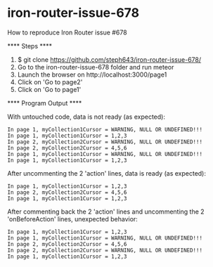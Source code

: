 iron-router-issue-678
=====================

How to reproduce Iron Router issue #678


**** Steps ****

1. $ git clone https://github.com/steph643/iron-router-issue-678/
2. Go to the iron-router-issue-678 folder and run meteor
3. Launch the browser on http://localhost:3000/page1
4. Click on 'Go to page2'
5. Click on 'Go to page1'


**** Program Output ****

With untouched code, data is not ready (as expected):

```
In page 1, myCollection1Cursor = WARNING, NULL OR UNDEFINED!!!
In page 1, myCollection1Cursor = 1,2,3
In page 2, myCollection2Cursor = WARNING, NULL OR UNDEFINED!!!
In page 2, myCollection2Cursor = 4,5,6
In page 1, myCollection1Cursor = WARNING, NULL OR UNDEFINED!!!
In page 1, myCollection1Cursor = 1,2,3 
```
After uncommenting the 2 'action' lines, data is ready (as expected):
```
In page 1, myCollection1Cursor = 1,2,3
In page 2, myCollection2Cursor = 4,5,6
In page 1, myCollection1Cursor = 1,2,3
```
After commenting back the 2 'action' lines and uncommenting the 2 'onBeforeAction' lines, unexpected behavior:
```
In page 1, myCollection1Cursor = 1,2,3
In page 1, myCollection1Cursor = WARNING, NULL OR UNDEFINED!!!
In page 2, myCollection2Cursor = 4,5,6
In page 2, myCollection2Cursor = WARNING, NULL OR UNDEFINED!!!
In page 1, myCollection1Cursor = 1,2,3 
```
